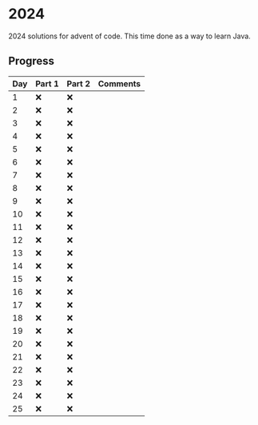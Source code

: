 # 2024

2024 solutions for advent of code. This time done as a way to learn Java.

## Progress

| Day | Part 1 | Part 2 | Comments |
|-----|--------|--------|----------|
| 1   | :x:    | :x:    |          |
| 2   | :x:    | :x:    |          |
| 3   | :x:    | :x:    |          | 
| 4   | :x:    | :x:    |          | 
| 5   | :x:    | :x:    |          | 
| 6   | :x:    | :x:    |          | 
| 7   | :x:    | :x:    |          | 
| 8   | :x:    | :x:    |          | 
| 9   | :x:    | :x:    |          | 
| 10  | :x:    | :x:    |          | 
| 11  | :x:    | :x:    |          | 
| 12  | :x:    | :x:    |          | 
| 13  | :x:    | :x:    |          | 
| 14  | :x:    | :x:    |          | 
| 15  | :x:    | :x:    |          | 
| 16  | :x:    | :x:    |          | 
| 17  | :x:    | :x:    |          | 
| 18  | :x:    | :x:    |          | 
| 19  | :x:    | :x:    |          | 
| 20  | :x:    | :x:    |          | 
| 21  | :x:    | :x:    |          | 
| 22  | :x:    | :x:    |          | 
| 23  | :x:    | :x:    |          | 
| 24  | :x:    | :x:    |          | 
| 25  | :x:    | :x:    |          | 
